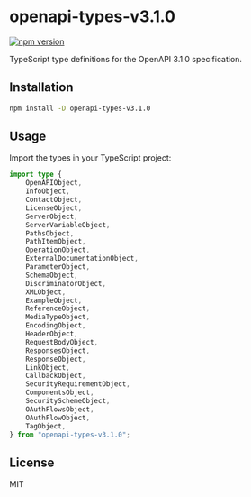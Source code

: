 # openapi-types-v3.1.0

[![npm version](https://img.shields.io/npm/v/openapi-types-v3.1.0?color=blue)](https://www.npmjs.com/package/openapi-types-v3.1.0)

TypeScript type definitions for the OpenAPI 3.1.0 specification.

## Installation

```sh
npm install -D openapi-types-v3.1.0
```

## Usage

Import the types in your TypeScript project:

```typescript
import type {
    OpenAPIObject,
    InfoObject,
    ContactObject,
    LicenseObject,
    ServerObject,
    ServerVariableObject,
    PathsObject,
    PathItemObject,
    OperationObject,
    ExternalDocumentationObject,
    ParameterObject,
    SchemaObject,
    DiscriminatorObject,
    XMLObject,
    ExampleObject,
    ReferenceObject,
    MediaTypeObject,
    EncodingObject,
    HeaderObject,
    RequestBodyObject,
    ResponsesObject,
    ResponseObject,
    LinkObject,
    CallbackObject,
    SecurityRequirementObject,
    ComponentsObject,
    SecuritySchemeObject,
    OAuthFlowsObject,
    OAuthFlowObject,
    TagObject,
} from "openapi-types-v3.1.0";
```

## License

MIT

